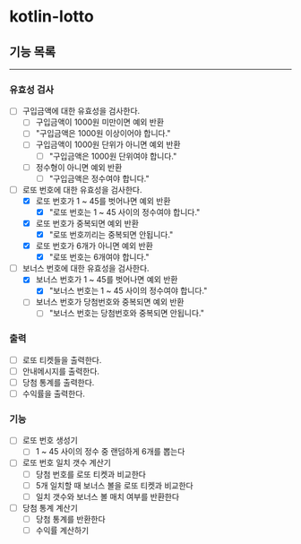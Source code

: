 # kotlin-lotto

## 기능 목록
---

### 유효성 검사
- [ ] 구입금액에 대한 유효성을 검사한다.
  - [ ] 구입금액이 1000원 미만이면 예외 반환
   - [ ] "구입금액은 1000원 이상이어야 합니다."
  - [ ] 구입금액이 1000원 단위가 아니면 예외 반환
    - [ ] "구입금액은 1000원 단위여야 합니다." 
  - [ ] 정수형이 아니면 예외 반환
    - [ ] "구입금액은 정수여야 합니다."

- [ ] 로또 번호에 대한 유효성을 검사한다.
  - [x] 로또 번호가 1 ~ 45를 벗어나면 예외 반환
    - [x] "로또 번호는 1 ~ 45 사이의 정수여야 합니다."
  - [x] 로또 번호가 중복되면 예외 반환
    - [x] "로또 번호끼리는 중복되면 안됩니다."
  - [x] 로또 번호가 6개가 아니면 예외 반환
    - [x] "로또 번호는 6개여야 합니다."

- [ ] 보너스 번호에 대한 유효성을 검사한다.
  - [x] 보너스 번호가 1 ~ 45를 벗어나면 예외 반환
    - [x] "보너스 번호는 1 ~ 45 사이의 정수여야 합니다."
  - [ ] 보너스 번호가 당첨번호와 중복되면 예외 반환
    - [ ] "보너스 번호는 당첨번호와 중복되면 안됩니다."

### 출력

- [ ] 로또 티켓들을 출력한다.
- [ ] 안내메시지를 출력한다.
- [ ] 당첨 통계를 출력한다.
- [ ] 수익률을 출력한다.

### 기능
- [ ] 로또 번호 생성기
  - [ ] 1 ~ 45 사이의 정수 중 랜덤하게 6개를 뽑는다
- [ ] 로또 번호 일치 갯수 계산기
  - [ ] 당첨 번호를 로또 티켓과 비교한다
  - [ ] 5개 일치할 때 보너스 볼을 로또 티켓과 비교한다
  - [ ] 일치 갯수와 보너스 볼 매치 여부를 반환한다
- [ ] 당첨 통계 계산기
  - [ ] 당첨 통계를 반환한다
  - [ ] 수익률 계산하기

